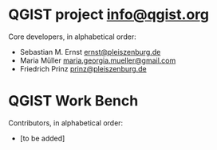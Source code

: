 # QGIST project <info@qgist.org>

Core developers, in alphabetical order:

- Sebastian M. Ernst <ernst@pleiszenburg.de>
- Maria Müller <maria.georgia.mueller@gmail.com>
- Friedrich Prinz <prinz@pleiszenburg.de>

# QGIST Work Bench

Contributors, in alphabetical order:

- [to be added]
